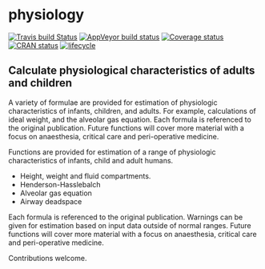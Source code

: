 
<!-- README.md is generated from README.Rmd. Please edit that file, then:
rmarkdown::render("README.Rmd")
-->

# physiology

[![Travis build
Status](https://travis-ci.org/jackwasey/physiology.svg?branch=master)](https://travis-ci.org/jackwasey/physiology)
[![AppVeyor build
status](https://ci.appveyor.com/api/projects/status/github/jackwasey/physiology?branch=master&svg=true)](https://ci.appveyor.com/project/jackwasey/physiology)
[![Coverage
status](https://codecov.io/gh/jackwasey/physiology/branch/master/graph/badge.svg)](https://codecov.io/github/jackwasey/physiology?branch=master)
[![CRAN
status](https://www.r-pkg.org/badges/version/physiology)](https://cran.r-project.org/package=physiology)
[![lifecycle](https://img.shields.io/badge/lifecycle-maturing-blue.svg)](https://www.tidyverse.org/lifecycle/#maturing)

## Calculate physiological characteristics of adults and children

A variety of formulae are provided for estimation of physiologic
characteristics of infants, children, and adults. For example,
calculations of ideal weight, and the alveolar gas equation. Each
formula is referenced to the original publication. Future functions will
cover more material with a focus on anaesthesia, critical care and
peri-operative medicine.

Functions are provided for estimation of a range of physiologic
characteristics of infants, child and adult humans.

  - Height, weight and fluid compartments.
  - Henderson-Hasslebalch
  - Alveolar gas equation
  - Airway deadspace

Each formula is referenced to the original publication. Warnings can be
given for estimation based on input data outside of normal ranges.
Future functions will cover more material with a focus on anaesthesia,
critical care and peri-operative medicine.

Contributions welcome.
